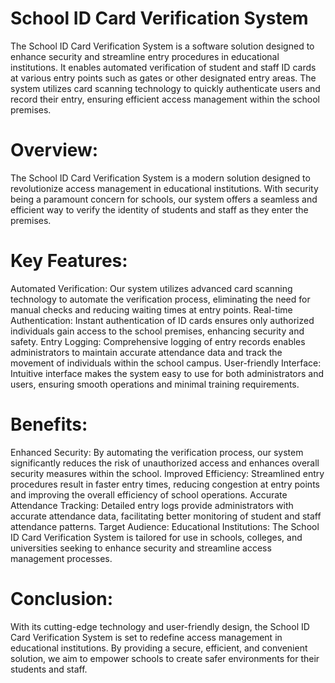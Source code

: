 # School ID Card Verification System
 The School ID Card Verification System is a software solution designed to enhance security and streamline entry procedures in educational institutions. It enables automated verification of student and staff ID cards at various entry points such as gates or other designated entry areas. The system utilizes card scanning technology to quickly authenticate users and record their entry, ensuring efficient access management within the school premises.



# Overview:
The School ID Card Verification System is a modern solution designed to revolutionize access management in educational institutions. With security being a paramount concern for schools, our system offers a seamless and efficient way to verify the identity of students and staff as they enter the premises.

# Key Features:
Automated Verification: Our system utilizes advanced card scanning technology to automate the verification process, eliminating the need for manual checks and reducing waiting times at entry points.
Real-time Authentication: Instant authentication of ID cards ensures only authorized individuals gain access to the school premises, enhancing security and safety.
Entry Logging: Comprehensive logging of entry records enables administrators to maintain accurate attendance data and track the movement of individuals within the school campus.
User-friendly Interface: Intuitive interface makes the system easy to use for both administrators and users, ensuring smooth operations and minimal training requirements.

# Benefits:
Enhanced Security: By automating the verification process, our system significantly reduces the risk of unauthorized access and enhances overall security measures within the school.
Improved Efficiency: Streamlined entry procedures result in faster entry times, reducing congestion at entry points and improving the overall efficiency of school operations.
Accurate Attendance Tracking: Detailed entry logs provide administrators with accurate attendance data, facilitating better monitoring of student and staff attendance patterns.
Target Audience:
Educational Institutions: The School ID Card Verification System is tailored for use in schools, colleges, and universities seeking to enhance security and streamline access management processes.

# Conclusion:
With its cutting-edge technology and user-friendly design, the School ID Card Verification System is set to redefine access management in educational institutions. By providing a secure, efficient, and convenient solution, we aim to empower schools to create safer environments for their students and staff.